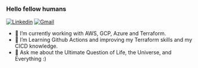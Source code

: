 ### Hello fellow humans 

<a href="https://www.linkedin.com/in/lucasgherculano/" target="_blank"><img src="https://img.shields.io/badge/-lucasgherculano-blue?style=flat-square&logo=Linkedin&logoColor=white" alt="Linkedin"></a> <a href="mailto:lucasgherculano@gmail.com" target="_blank"><img src="https://img.shields.io/badge/-lucasgherculano@gmail.com-c14438?style=flat-square&logo=Gmail&logoColor=white" alt="Gmail"></a>

- 🔭 I’m currently working with AWS, GCP, Azure and Terraform.
- 🌱 I’m Learning Github Actions and improving my Terraform skills and my CICD knowledge.
- 💬 Ask me about the Ultimate Question of Life, the Universe, and Everything :)

